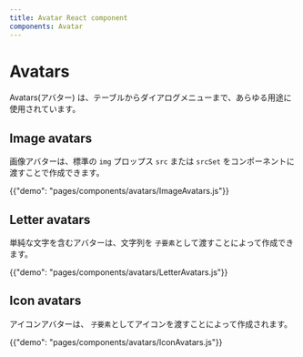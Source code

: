 ```yaml
---
title: Avatar React component
components: Avatar
---
```


# Avatars

<p class="description">Avatars(アバター) は、テーブルからダイアログメニューまで、あらゆる用途に使用されています。</p>

## Image avatars

画像アバターは、標準の `img` プロップス `src` または `srcSet` をコンポーネントに渡すことで作成できます。

{{"demo": "pages/components/avatars/ImageAvatars.js"}}

## Letter avatars

単純な文字を含むアバターは、文字列を `子要素`として渡すことによって作成できます。

{{"demo": "pages/components/avatars/LetterAvatars.js"}}

## Icon avatars

アイコンアバターは、 `子要素`としてアイコンを渡すことによって作成されます。

{{"demo": "pages/components/avatars/IconAvatars.js"}}